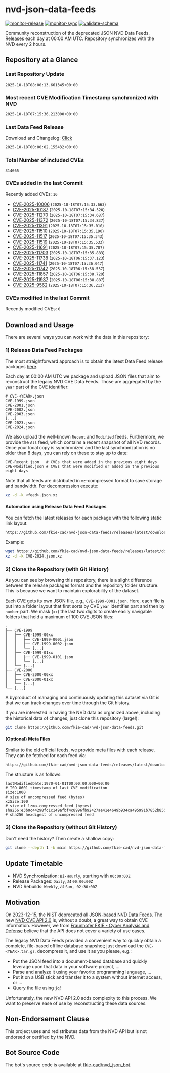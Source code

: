# nvd-json-data-feeds

[![monitor-release](https://github.com/fkie-cad/nvd-json-data-feeds/actions/workflows/monitor_release.yml/badge.svg)](https://github.com/fkie-cad/nvd-json-data-feeds/actions/workflows/monitor_release.yml)
[![monitor-sync](https://github.com/fkie-cad/nvd-json-data-feeds/actions/workflows/monitor_sync.yml/badge.svg)](https://github.com/fkie-cad/nvd-json-data-feeds/actions/workflows/monitor_sync.yml)
[![validate-schema](https://github.com/fkie-cad/nvd-json-data-feeds/actions/workflows/validate_schema.yml/badge.svg)](https://github.com/fkie-cad/nvd-json-data-feeds/actions/workflows/validate_schema.yml)

Community reconstruction of the deprecated JSON NVD Data Feeds.
[Releases](https://github.com/fkie-cad/nvd-json-data-feeds/releases/latest) each day at 00:00 AM UTC.
Repository synchronizes with the NVD every 2 hours.

## Repository at a Glance

### Last Repository Update

```plain
2025-10-18T08:00:13.661345+00:00
```

### Most recent CVE Modification Timestamp synchronized with NVD

```plain
2025-10-18T07:15:36.213000+00:00
```

### Last Data Feed Release

Download and Changelog: [Click](https://github.com/fkie-cad/nvd-json-data-feeds/releases/latest)

```plain
2025-10-18T00:00:02.155432+00:00
```

### Total Number of included CVEs

```plain
314665
```

### CVEs added in the last Commit

Recently added CVEs: `16`

- [CVE-2025-10006](CVE-2025/CVE-2025-100xx/CVE-2025-10006.json) (`2025-10-18T07:15:33.663`)
- [CVE-2025-10187](CVE-2025/CVE-2025-101xx/CVE-2025-10187.json) (`2025-10-18T07:15:34.520`)
- [CVE-2025-11270](CVE-2025/CVE-2025-112xx/CVE-2025-11270.json) (`2025-10-18T07:15:34.687`)
- [CVE-2025-11372](CVE-2025/CVE-2025-113xx/CVE-2025-11372.json) (`2025-10-18T07:15:34.837`)
- [CVE-2025-11391](CVE-2025/CVE-2025-113xx/CVE-2025-11391.json) (`2025-10-18T07:15:35.010`)
- [CVE-2025-11510](CVE-2025/CVE-2025-115xx/CVE-2025-11510.json) (`2025-10-18T07:15:35.190`)
- [CVE-2025-11517](CVE-2025/CVE-2025-115xx/CVE-2025-11517.json) (`2025-10-18T07:15:35.343`)
- [CVE-2025-11519](CVE-2025/CVE-2025-115xx/CVE-2025-11519.json) (`2025-10-18T07:15:35.533`)
- [CVE-2025-11691](CVE-2025/CVE-2025-116xx/CVE-2025-11691.json) (`2025-10-18T07:15:35.707`)
- [CVE-2025-11703](CVE-2025/CVE-2025-117xx/CVE-2025-11703.json) (`2025-10-18T07:15:35.883`)
- [CVE-2025-11738](CVE-2025/CVE-2025-117xx/CVE-2025-11738.json) (`2025-10-18T06:15:37.123`)
- [CVE-2025-11741](CVE-2025/CVE-2025-117xx/CVE-2025-11741.json) (`2025-10-18T07:15:36.047`)
- [CVE-2025-11742](CVE-2025/CVE-2025-117xx/CVE-2025-11742.json) (`2025-10-18T06:15:38.537`)
- [CVE-2025-11857](CVE-2025/CVE-2025-118xx/CVE-2025-11857.json) (`2025-10-18T06:15:38.720`)
- [CVE-2025-11937](CVE-2025/CVE-2025-119xx/CVE-2025-11937.json) (`2025-10-18T06:15:38.887`)
- [CVE-2025-9562](CVE-2025/CVE-2025-95xx/CVE-2025-9562.json) (`2025-10-18T07:15:36.213`)


### CVEs modified in the last Commit

Recently modified CVEs: `0`



## Download and Usage

There are several ways you can work with the data in this repository:

### 1) Release Data Feed Packages

The most straightforward approach is to obtain the latest Data Feed release packages [here](https://github.com/fkie-cad/nvd-json-data-feeds/releases/latest).

Each day at 00:00 AM UTC we package and upload JSON files that aim to reconstruct the legacy NVD CVE Data Feeds.
Those are aggregated by the `year` part of the CVE identifier:

```
# CVE-<YEAR>.json
CVE-1999.json
CVE-2001.json
CVE-2002.json
CVE-2003.json
[...]
CVE-2023.json
CVE-2024.json
```

We also upload the well-known `Recent` and `Modified` feeds.
Furthermore, we provide the `All` feed, which contains a recent snapshot of all NVD records.
Once your local copy is synchronized and the last synchronization is no older than 8 days, you can rely on these to stay up to date:

```plain
CVE-Recent.json   # CVEs that were added in the previous eight days
CVE-Modified.json # CVEs that were modified or added in the previous eight days
```

Note that all feeds are distributed in `xz`-compressed format to save storage and bandwidth.
For decompression execute:

```sh
xz -d -k <feed>.json.xz
```

#### Automation using Release Data Feed Packages

You can fetch the latest releases for each package with the following static link layout:

```sh
https://github.com/fkie-cad/nvd-json-data-feeds/releases/latest/download/CVE-<YEAR>.json.xz
```

Example:

```sh
wget https://github.com/fkie-cad/nvd-json-data-feeds/releases/latest/download/CVE-2024.json.xz
xz -d -k CVE-2024.json.xz
```

### 2) Clone the Repository (with Git History)

As you can see by browsing this repository, there is a slight difference between the release packages format and the repository folder structure.
This is because we want to maintain explorability of the dataset.

Each CVE gets its own JSON file, e.g., `CVE-1999-0001.json`.
Here, each file is put into a folder layout that first sorts by CVE `year` identifier part and then by `number` part.
We mask (`xx`) the last two digits to create easily navigable folders that hold a maximum of 100 CVE JSON files:

```plain
.
├── CVE-1999
│   ├── CVE-1999-00xx
│   │   ├── CVE-1999-0001.json
│   │   ├── CVE-1999-0002.json
│   │   └── [...]
│   ├── CVE-1999-01xx
│   │   ├── CVE-1999-0101.json
│   │   └── [...]
│   └── [...]
├── CVE-2000
│   ├── CVE-2000-00xx
│   ├── CVE-2000-01xx
│   └── [...]
└── [...]
```

A byproduct of managing and continuously updating this dataset via Git is that we can track changes over time through the Git history.

If you are interested in having the NVD data as organized above, including the historical data of changes, just clone this repository (large!):

```sh
git clone https://github.com/fkie-cad/nvd-json-data-feeds.git
```

#### (Optional) Meta Files

Similar to the old official feeds, we provide meta files with each release. They can be fetched for each feed via:

```sh
https://github.com/fkie-cad/nvd-json-data-feeds/releases/latest/download/CVE-<YEAR>.meta
```

The structure is as follows:

```plain
lastModifiedDate:1970-01-01T00:00:00.000+00:00                          # ISO 8601 timestamp of last CVE modification
size:1000                                                               # size of uncompressed feed (bytes)
xzSize:100                                                              # size of lzma-compressed feed (bytes)
sha256:e3b0c44298fc1c149afbf4c8996fb92427ae41e4649b934ca495991b7852b855 # sha256 hexdigest of uncompressed feed
```

### 3) Clone the Repository (without Git History)

Don't need the history? Then create a shallow copy:

```sh
git clone --depth 1 -b main https://github.com/fkie-cad/nvd-json-data-feeds.git
```


## Update Timetable

* NVD Synchronization: `Bi-Hourly`, starting with `00:00:00Z`
* Release Packages: `Daily`, at `00:00:00Z`
* NVD Rebuilds: `Weekly`, at `Sun, 02:30:00Z`


## Motivation

On 2023-12-15, the NIST deprecated all [JSON-based NVD Data Feeds](https://nvd.nist.gov/vuln/data-feeds#divRetirementBanner-1).
The new [NVD CVE API 2.0](https://nvd.nist.gov/developers/vulnerabilities) is, without a doubt, a great way to obtain CVE information.
However, we from [Fraunhofer FKIE - Cyber Analysis and Defense](https://www.fkie.fraunhofer.de/en/departments/cad.html) believe that the API does not cover a variety of use cases.

The legacy NVD Data Feeds provided a convenient way to quickly obtain a complete, file-based offline database snapshot; just download the `CVE-<YEAR>.tar.gz`, decompress it, and use it as you please, e.g.:

- Put the JSON feed into a document-based database and quickly leverage upon that data in your software project, ...
- Parse and analyze it using your favorite programming language, ...
- Put it on a USB stick and transfer it to a system without internet access, or ...
- Query the file using `jq`!

Unfortunately, the new NVD API 2.0 adds complexity to this process.
We want to preserve ease of use by reconstructing these data sources.

## Non-Endorsement Clause

This project uses and redistributes data from the NVD API but is not endorsed or certified by the NVD.

## Bot Source Code

The bot's source code is available at [fkie-cad/nvd\_json\_bot](https://github.com/fkie-cad/nvd_json_bot).